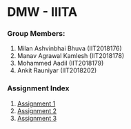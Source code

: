# DMW - IIITA

### Group Members:

1) Milan Ashvinbhai Bhuva (IIT2018176)
2) Manav Agrawal Kamlesh (IIT2018178)
3) Mohammed Aadil (IIT2018179)
4) Ankit Rauniyar (IIT2018202)

### Assignment Index

1) [Assignment 1](https://github.com/XXDIL/DMW/tree/main/DMW_A1)
3) [Assignment 2](https://github.com/XXDIL/DMW/tree/main/DMW_A2)
4) [Assignment 3](https://github.com/XXDIL/DMW/tree/main/DMW_A3)
